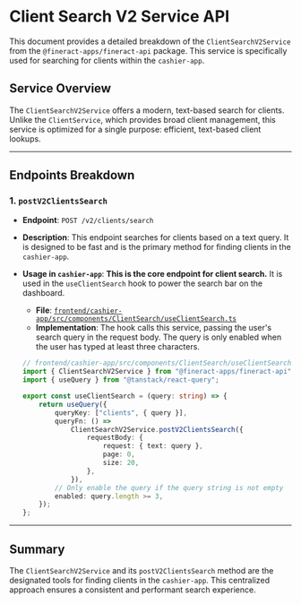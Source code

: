 # Client Search V2 Service API

This document provides a detailed breakdown of the `ClientSearchV2Service` from the `@fineract-apps/fineract-api` package. This service is specifically used for searching for clients within the `cashier-app`.

## Service Overview

The `ClientSearchV2Service` offers a modern, text-based search for clients. Unlike the `ClientService`, which provides broad client management, this service is optimized for a single purpose: efficient, text-based client lookups.

---

## Endpoints Breakdown

### 1. `postV2ClientsSearch`

-   **Endpoint**: `POST /v2/clients/search`
-   **Description**: This endpoint searches for clients based on a text query. It is designed to be fast and is the primary method for finding clients in the `cashier-app`.
-   **Usage in `cashier-app`**: **This is the core endpoint for client search.** It is used in the `useClientSearch` hook to power the search bar on the dashboard.
    -   **File**: [`frontend/cashier-app/src/components/ClientSearch/useClientSearch.ts`](frontend/cashier-app/src/components/ClientSearch/useClientSearch.ts:8)
    -   **Implementation**: The hook calls this service, passing the user's search query in the request body. The query is only enabled when the user has typed at least three characters.

    ```typescript
    // frontend/cashier-app/src/components/ClientSearch/useClientSearch.ts
    import { ClientSearchV2Service } from "@fineract-apps/fineract-api";
    import { useQuery } from "@tanstack/react-query";

    export const useClientSearch = (query: string) => {
    	return useQuery({
    		queryKey: ["clients", { query }],
    		queryFn: () =>
    			ClientSearchV2Service.postV2ClientsSearch({
    				requestBody: {
    					request: { text: query },
    					page: 0,
    					size: 20,
    				},
    			}),
    		// Only enable the query if the query string is not empty
    		enabled: query.length >= 3,
    	});
    };
    ```

---

## Summary

The `ClientSearchV2Service` and its `postV2ClientsSearch` method are the designated tools for finding clients in the `cashier-app`. This centralized approach ensures a consistent and performant search experience.